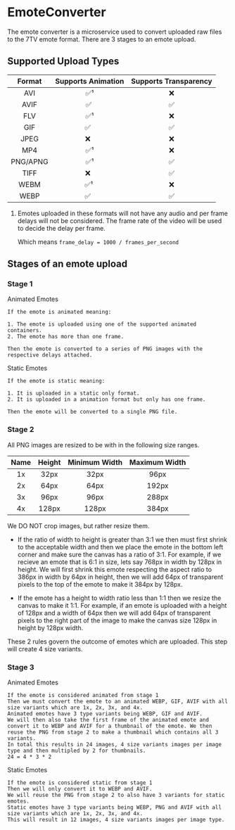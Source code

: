 # EmoteConverter

The emote converter is a microservice used to convert uploaded raw files to the 7TV emote format.
There are 3 stages to an emote upload.

## Supported Upload Types

| Format      | Supports Animation | Supports Transparency |
| :---:       | :---:              | :---:                 |
|  AVI        | ✅¹               | ❌                    |
|  AVIF       | ✅ ​               | ✅                    |
|  FLV        | ✅¹               | ❌                    |
|  GIF        | ✅   ​   ​          | ✅                    |
|  JPEG       | ❌   ​  ​           | ❌                    |
|  MP4        | ✅¹               | ❌                    |
|  PNG/APNG   | ✅¹               | ✅                    |
|  TIFF       | ❌ ​ ​              | ✅                    |
|  WEBM       | ✅¹               ​| ❌                    |
|  WEBP       |​​​​ ✅​​   ​        ​     ​| ✅                    |

1. Emotes uploaded in these formats will not have any audio and per frame delays will not be considered. The frame rate of the video will be used to decide the delay per frame.

    Which means `frame_delay = 1000 / frames_per_second`

## Stages of an emote upload

### Stage 1

Animated Emotes

    If the emote is animated meaning:

    1. The emote is uploaded using one of the supported animated containers.
    2. The emote has more than one frame.

    Then the emote is converted to a series of PNG images with the respective delays attached.

Static Emotes

    If the emote is static meaning:

    1. It is uploaded in a static only format.
    2. It is uploaded in a animation format but only has one frame.

    Then the emote will be converted to a single PNG file.

### Stage 2

All PNG images are resized to be with in the following size ranges.

| Name  | Height | Minimum Width | Maximum Width |
| :---: | :----: | :-----------: | :-----------: |
| 1x    | 32px   | 32px          | 96px          |
| 2x    | 64px   | 64px          | 192px         |
| 3x    | 96px   | 96px          | 288px         |
| 4x    | 128px  | 128px         | 384px         |

We DO NOT crop images, but rather resize them.

- If the ratio of width to height is greater than 3:1 we then must first shrink to the acceptable width and then we place the emote in the bottom left corner and make sure the canvas has a ratio of 3:1. For example, if we recieve an emote that is 6:1 in size, lets say 768px in width by 128px in height. We will first shrink this emote respecting the aspect ratio to 386px in width by 64px in height, then we will add 64px of transparent pixels to the top of the emote to make it 384px by 128px.

- If the emote has a height to width ratio less than 1:1 then we resize the canvas to make it 1:1. For example, if an emote is uploaded with a height of 128px and a width of 64px then we will add 64px of transparent pixels to the right part of the image to make the canvas size 128px in height  by 128px width.

These 2 rules govern the outcome of emotes which are uploaded. This step will create 4 size variants.

### Stage 3

Animated Emotes

    If the emote is considered animated from stage 1
    Then we must convert the emote to an animated WEBP, GIF, AVIF with all size variants which are 1x, 2x, 3x, and 4x.
    Animated emotes have 3 type variants being WEBP, GIF and AVIF.
    We will then also take the first frame of the animated emote and convert it to WEBP and AVIF for a thumbnail of the emote. We then reuse the PNG from stage 2 to make a thumbnail which contains all 3 variants.
    In total this results in 24 images, 4 size variants images per image type and then multipled by 2 for thumbnails.
    24 = 4 * 3 * 2 

Static Emotes

    If the emote is considered static from stage 1
    Then we will only convert it to WEBP and AVIF.
    We will reuse the PNG from stage 2 to also have 3 variants for static emotes.
    Static emotes have 3 type variants being WEBP, PNG and AVIF with all size variants which are 1x, 2x, 3x, and 4x.
    This will result in 12 images, 4 size variants images per image type.
